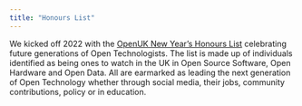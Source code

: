 ```yaml
---
title: "Honours List"
---
```


We kicked off 2022 with the [OpenUK New Year’s Honours List](https://openuk.uk/2022honourslist/) celebrating future generations of Open Technologists. 
The list is made up of individuals identified as being ones to watch in the UK in Open Source Software, Open Hardware and Open Data. 
All are earmarked as leading the next generation of Open Technology whether through social media, their jobs, community contributions, policy or in education.

